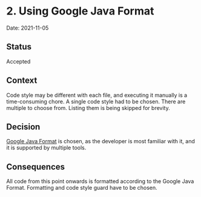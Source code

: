 # 2. Using Google Java Format

Date: 2021-11-05

## Status

Accepted

## Context

Code style may be different with each file, and executing it manually is a time-consuming chore. A single code style had
to be chosen. There are multiple to choose from. Listing them is being skipped for brevity.

## Decision

[Google Java Format](https://github.com/google/google-java-format) is chosen, as the developer is most familiar with it,
and it is supported by multiple tools.

## Consequences

All code from this point onwards is formatted according to the Google Java Format. Formatting and code style guard have
to be chosen.

